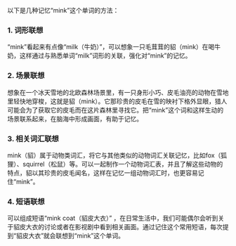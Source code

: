 以下是几种记忆“mink”这个单词的方法：

### 1. 词形联想
“mink”看起来有点像“milk（牛奶）”，可以想象一只毛茸茸的貂（mink）在喝牛奶，这样通过与熟悉单词“milk”词形的关联，强化对“mink”的记忆。

### 2. 场景联想
想象在一个冰天雪地的北欧森林场景里，有一只身形小巧、皮毛油亮的动物在雪地里轻快地穿梭，这就是貂（mink）。它那珍贵的皮毛在雪的映衬下格外显眼，猎人可能会为了获取它的皮毛而在这片森林里寻找它。把“mink”这个词和这样生动的场景联系起来，在脑海中形成画面，有助于记忆。

### 3. 相关词汇联想
mink（貂）属于动物类词汇，将它与其他类似的动物词汇关联记忆，比如fox（狐狸）、squirrel（松鼠）等。可以一起制作一个动物词汇表，并且了解这些动物的特点，貂以其珍贵的皮毛闻名，这样在记忆一组动物词汇时，也更容易记住“mink”。

### 4. 短语联想
可以组成短语“mink coat（貂皮大衣）” ，在日常生活中，我们可能偶尔会听到关于貂皮大衣的讨论或者在影视剧中看到相关画面。通过记住这个常用短语，每次提到“貂皮大衣”就会联想到“mink”这个单词。 
